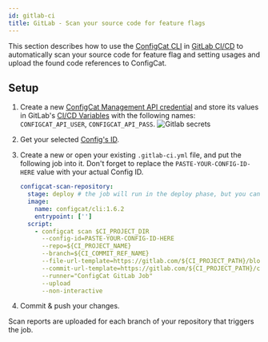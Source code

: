 ```yaml
---
id: gitlab-ci
title: GitLab - Scan your source code for feature flags
---
```


This section describes how to use the [ConfigCat CLI](/docs/advanced/cli) in <a target="_blank" href="https://docs.gitlab.com/ee/ci/">GitLab CI/CD</a>
to automatically scan your source code for feature flag and setting usages and upload the found code references to ConfigCat.

## Setup

1. Create a new <a target="_blank" href="https://app.configcat.com/my-account/public-api-credentials">ConfigCat Management API credential</a> and store its values in GitLab's <a target="_blank" href="https://docs.gitlab.com/ee/ci/variables/">CI/CD Variables</a> with the following names: `CONFIGCAT_API_USER`, `CONFIGCAT_API_PASS`.
   <img className="bordered zoomable" src="/docs/assets/cli/scan/gl_secrets.png" alt="Gitlab secrets" />

2. Get your selected [Config's ID](/docs/advanced/code-references/index#config-id).

3. Create a new or open your existing `.gitlab-ci.yml` file, and put the following job into it.
   Don't forget to replace the `PASTE-YOUR-CONFIG-ID-HERE` value with your actual Config ID.

   ```yaml
   configcat-scan-repository:
     stage: deploy # the job will run in the deploy phase, but you can choose from any other phases you have
     image:
       name: configcat/cli:1.6.2
       entrypoint: ['']
     script:
       - configcat scan $CI_PROJECT_DIR
         --config-id=PASTE-YOUR-CONFIG-ID-HERE
         --repo=${CI_PROJECT_NAME}
         --branch=${CI_COMMIT_REF_NAME}
         --file-url-template=https://gitlab.com/${CI_PROJECT_PATH}/blob/{commitHash}/{filePath}#L{lineNumber}
         --commit-url-template=https://gitlab.com/${CI_PROJECT_PATH}/commit/{commitHash}
         --runner="ConfigCat GitLab Job"
         --upload
         --non-interactive
   ```

4. Commit & push your changes.

Scan reports are uploaded for each branch of your repository that triggers the job.
